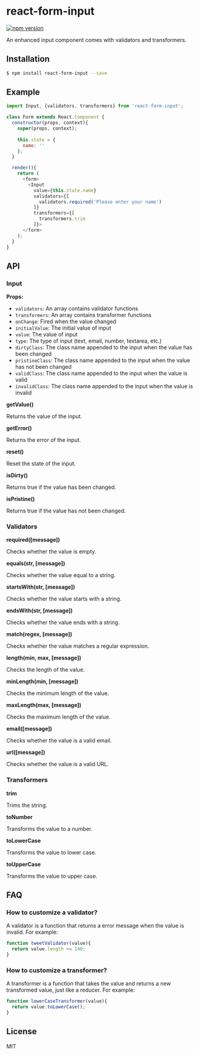 # react-form-input

[![npm version](https://badge.fury.io/js/react-form-input.svg)](http://badge.fury.io/js/react-form-input)

An enhanced input component comes with validators and transformers.

## Installation

``` bash
$ npm install react-form-input --save
```

## Example

``` js
import Input, {validators, transformers} from 'react-form-input';

class Form extends React.Component {
  constructor(props, context){
    super(props, context);
    
    this.state = {
      name: ''
    };
  }

  render(){
    return (
      <form>
        <Input
          value={this.state.name}
          validators={[
            validators.required('Please enter your name')
          ]}
          transformers={[
            transformers.trim
          ]}>
      </form>
    );
  }
}
```

## API

### Input

**Props:**

- `validators`: An array contains validator functions
- `transformers`: An array contains transformer functions
- `onChange`: Fired when the value changed
- `initialValue`: The initial value of input
- `value`: The value of input
- `type`: The type of input (text, email, number, textarea, etc.)
- `dirtyClass`: The class name appended to the input when the value has been changed
- `pristineClass`: The class name appended to the input when the value has not been changed
- `validClass`: The class name appended to the input when the value is valid
- `invalidClass`: The class name appended to the input when the value is invalid

**getValue()**

Returns the value of the input.

**getError()**

Returns the error of the input.

**reset()**

Reset the state of the input.

**isDirty()**

Returns true if the value has been changed.

**isPristine()**

Returns true if the value has not been changed.

### Validators

**required([message])**

Checks whether the value is empty.

**equals(str, [message])**

Checks whether the value equal to a string.

**startsWith(str, [message])**

Checks whether the value starts with a string.

**endsWith(str, [message])**

Checks whether the value ends with a string.

**match(regex, [message])**

Checks whether the value matches a regular expression.

**length(min, max, [message])**

Checks the length of the value.

**minLength(min, [message])**

Checks the minimum length of the value.

**maxLength(max, [message])**

Checks the maximum length of the value.

**email([message])**

Checks whether the value is a valid email.

**url([message])**

Checks whether the value is a valid URL.

### Transformers

**trim**

Trims the string.

**toNumber**

Transforms the value to a number.

**toLowerCase**

Transforms the value to lower case.

**toUpperCase**

Transforms the value to upper case.

## FAQ

### How to customize a validator?

A validator is a function that returns a error message when the value is invalid. For example:

``` js
function tweetValidator(value){
  return value.length <= 140;
}
```

### How to customize a transformer?

A transformer is a function that takes the value and returns a new transformed value, just like a reducer. For example:

``` js
function lowerCaseTransformer(value){
  return value.toLowerCase();
}
```

## License

MIT